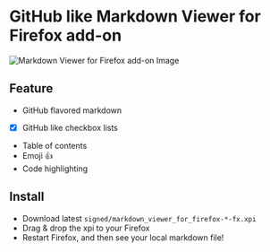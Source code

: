 # GitHub like Markdown Viewer for Firefox add-on
![Markdown Viewer for Firefox add-on Image](http://i.imgur.com/SO84N4c.png)

## Feature
- GitHub flavored markdown
- [x] GitHub like checkbox lists
- Table of contents
- Emoji :+1:
- Code highlighting

## Install
- Download latest `signed/markdown_viewer_for_firefox-*-fx.xpi`
- Drag & drop the xpi to your Firefox
- Restart Firefox, and then see your local markdown file!

